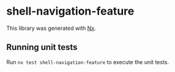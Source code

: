 # shell-navigation-feature

This library was generated with [Nx](https://nx.dev).

## Running unit tests

Run `nx test shell-navigation-feature` to execute the unit tests.

